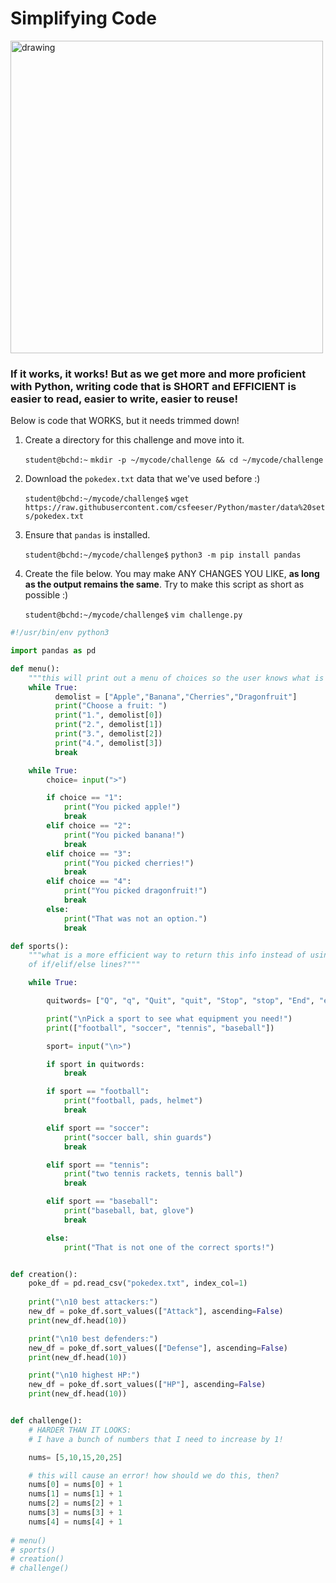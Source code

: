 # Simplifying Code


<img src="https://images.squarespace-cdn.com/content/v1/56e0aa00a3360c10606c90b8/1467855766712-J37RID0B92VM6OQL2LE0/keeping-it-simple-project-plan-from-point-a-to-point-b.jpg" alt="drawing" width="500"/>

### If it works, it works! But as we get more and more proficient with Python, writing code that is SHORT and EFFICIENT is easier to read, easier to write, easier to reuse!

Below is code that WORKS, but it needs trimmed down!

1. Create a directory for this challenge and move into it.

    `student@bchd:~` `mkdir -p ~/mycode/challenge && cd ~/mycode/challenge`
    
0. Download the `pokedex.txt` data that we've used before :)

    `student@bchd:~/mycode/challenge$` `wget https://raw.githubusercontent.com/csfeeser/Python/master/data%20sets/pokedex.txt`
    
0. Ensure that `pandas` is installed.

    `student@bchd:~/mycode/challenge$` `python3 -m pip install pandas`
    
0. Create the file below. You may make ANY CHANGES YOU LIKE, **as long as the output remains the same**. Try to make this script as short as possible :)

    `student@bchd:~/mycode/challenge$` `vim challenge.py`
    
```python
#!/usr/bin/env python3

import pandas as pd

def menu():
    """this will print out a menu of choices so the user knows what is available."""
    while True:
          demolist = ["Apple","Banana","Cherries","Dragonfruit"]
          print("Choose a fruit: ")
          print("1.", demolist[0])
          print("2.", demolist[1])
          print("3.", demolist[2])
          print("4.", demolist[3])
          break

    while True:
        choice= input(">")

        if choice == "1":
            print("You picked apple!")
            break
        elif choice == "2":
            print("You picked banana!")
            break
        elif choice == "3":
            print("You picked cherries!")
            break
        elif choice == "4":
            print("You picked dragonfruit!")
            break
        else:
            print("That was not an option.")
            break

def sports():
    """what is a more efficient way to return this info instead of using a bunch
    of if/elif/else lines?"""

    while True:

        quitwords= ["Q", "q", "Quit", "quit", "Stop", "stop", "End", "end"]

        print("\nPick a sport to see what equipment you need!")
        print(["football", "soccer", "tennis", "baseball"])

        sport= input("\n>")

        if sport in quitwords:
            break

        if sport == "football":
            print("football, pads, helmet")
            break

        elif sport == "soccer":
            print("soccer ball, shin guards")
            break

        elif sport == "tennis":
            print("two tennis rackets, tennis ball")
            break

        elif sport == "baseball":
            print("baseball, bat, glove")
            break

        else:
            print("That is not one of the correct sports!")


def creation():
    poke_df = pd.read_csv("pokedex.txt", index_col=1)
    
    print("\n10 best attackers:")
    new_df = poke_df.sort_values(["Attack"], ascending=False)    
    print(new_df.head(10))

    print("\n10 best defenders:")
    new_df = poke_df.sort_values(["Defense"], ascending=False)              
    print(new_df.head(10))

    print("\n10 highest HP:")
    new_df = poke_df.sort_values(["HP"], ascending=False)              
    print(new_df.head(10))


def challenge():
    # HARDER THAN IT LOOKS:
    # I have a bunch of numbers that I need to increase by 1!

    nums= [5,10,15,20,25]

    # this will cause an error! how should we do this, then?
    nums[0] = nums[0] + 1
    nums[1] = nums[1] + 1
    nums[2] = nums[2] + 1
    nums[3] = nums[3] + 1
    nums[4] = nums[4] + 1
 
# menu()
# sports()
# creation()
# challenge()
```
